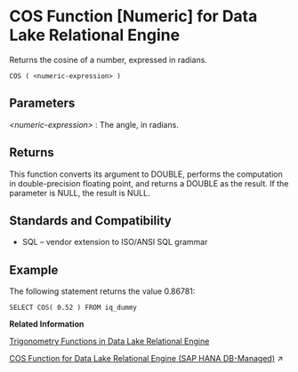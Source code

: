 <!-- loioa5406e3184f21015956e83d802a05631 -->

# COS Function \[Numeric\] for Data Lake Relational Engine

Returns the cosine of a number, expressed in radians.



```
COS ( <numeric-expression> )
```



<a name="loioa5406e3184f21015956e83d802a05631__COS_parm1"/>

## Parameters

 *<numeric-expression\>*
 :   The angle, in radians.

 

<a name="loioa5406e3184f21015956e83d802a05631__COS_returns1"/>

## Returns

This function converts its argument to DOUBLE, performs the computation in double-precision floating point, and returns a DOUBLE as the result. If the parameter is NULL, the result is NULL.



<a name="loioa5406e3184f21015956e83d802a05631__COS_standards1"/>

## Standards and Compatibility

-   SQL – vendor extension to ISO/ANSI SQL grammar



<a name="loioa5406e3184f21015956e83d802a05631__COS_example1"/>

## Example

The following statement returns the value 0.86781:

```
SELECT COS( 0.52 ) FROM iq_dummy
```

**Related Information**  


[Trigonometry Functions in Data Lake Relational Engine](trigonometry-functions-in-data-lake-relational-engine-caafd14.md "Some numeric functions return trigonometric information.")

[COS Function for Data Lake Relational Engine (SAP HANA DB-Managed)](https://help.sap.com/viewer/a898e08b84f21015969fa437e89860c8/2023_1_QRC/en-US/0713b652c6864115aa6b767dbf8531a3.html "Returns the cosine of a number, expressed in radians.") :arrow_upper_right:

